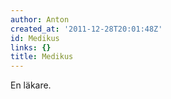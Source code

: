 ```yaml
---
author: Anton
created_at: '2011-12-28T20:01:48Z'
id: Medikus
links: {}
title: Medikus
---
```


En läkare.
